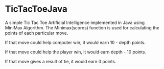 # TicTacToeJava

A simple Tic Tac Toe Artificial Intelligence implemented in Java using MiniMax Algorithm. The Minimax(scores) function is used for calculating the points of each particular move.

If that move could help computer win, it would earn 10 - depth points.

If that move could help the player win, it would earn depth - 10 points.

If that move gives a result of tie, it would earn 0 points.
